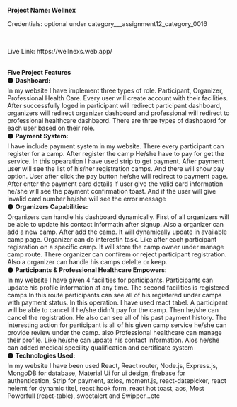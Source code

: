 <b>Project Name: Wellnex</b>
<br>
<p>Credentials: optional under category___assignment12_category_0016</p>
<br>
<P>Live Link: https://wellnexs.web.app/</p>
</br>
<b>Five Project Features</b>
<br>
⚫ <b>Dashboard:</b>
<br>
In my website I have implement three types of role. Participant, Organizer, Professional Health Care. Every user will create account with their facilities. After successfully loged in participant will redirect participant dashboard, organizers will redirect organizer dashboard and professional will redirect to professional healthcare dashbaord. There are three types of dashbaord for each user based on their role.
<br>
⚫ <b>Payment System:</b>
<br>
I have include payment system in my website. There every participant can register for a camp. After register the camp He/she have to pay for get the service. In this opearation I have used strip to get payment. After payment user will see the list of his/her registration camps. And there will show pay option. User after click the pay button he/she will redirect to payment page. After enter the payment card details if user give the valid card information he/she will see the payment confirmation toast. And if the user will give invalid card number he/she will see the error message
<br>
⚫ <b>Organizers Capabilities:</b>
<br>
Organizers can handle his dashboard dynamically. First of all organizers will be able to update his contact informatin after signup. Also a organizer can add a new camp. After add the camp. It will dynamically update in available camp page. Organizer can do interestin task. Like after each participant regisration on a specific camp. It will store the camp owner under manage camp route. There organizer can confirem or reject participant registration. Also a organizer can handle his camps delelte or keep.
<br>
⚫ <b>Participants & Professional Healthcare Empowers:</b>
<br>
In my website I have given 4 facilities for participants. Participants can update his profile information at any time. The second facilities is registered camps.In this route participants can see all of his registered under camps with payment status. In this operation. I have used react tabel. A participant will be able to cancel if he/she didn't pay for the camp. Then he/she can cancel the registration. He also can see all of his past payment history. The interesting action for participant is all of his given camp service he/she can provide review under the camp. also Professional healthcare can manage their profile. Like he/she can update his contact information. Alos he/she can added medical specility qualification and certificate system
<br>
⚫ <b>Technologies Used:</b>
<br>
In my website I have been used React, React router, Node.js, Express.js, MongoDB for database, Material Ui for ui design, firebase for authentication, Strip for payment, axios, moment.js, react-datepicker, react helemt for dynamic titel, react hook form, react hot toast, aos, Most Powerfull (react-table), sweetalert and Swipper...etc











